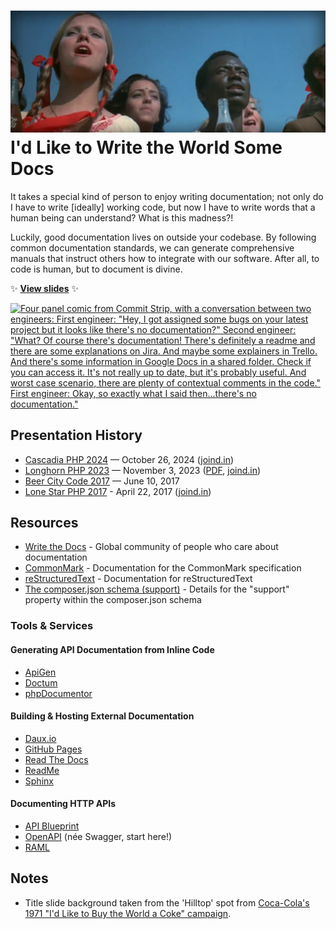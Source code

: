 # ![Still from the 1971 "I'd Like to Buy the World a Coke" advertising campaign](resources/banner.jpg) I'd Like to Write the World Some Docs

It takes a special kind of person to enjoy writing documentation; not only do I have to write [ideally] working code, but now I have to write words that a human being can understand? What is this madness?!

Luckily, good documentation lives on outside your codebase. By following common documentation standards, we can generate comprehensive manuals that instruct others how to integrate with our software. After all, to code is human, but to document is divine.

✨ **[View slides](https://stevegrunwell.github.io/write-some-docs)** ✨

[![Four panel comic from Commit Strip, with a conversation between two engineers: First engineer: "Hey, I got assigned some bugs on your latest project but it looks like there's no documentation?" Second engineer: "What? Of course there's documentation! There's definitely a readme and there are some explanations on Jira. And maybe some explainers in Trello. And there's some information in Google Docs in a shared folder. Check if you can access it. It's not really up to date, but it's probably useful. And worst case scenario, there are plenty of contextual comments in the code." First engineer: Okay, so exactly what I said then...there's no documentation."](resources/commit-strip.jpg)](https://www.commitstrip.com/en/2021/11/10/no-documentation/?)

## Presentation History

* [Cascadia PHP 2024](https://cascadiaphp.com) — October 26, 2024 ([joind.in](https://joind.in/talk/aded3))
* [Longhorn PHP 2023](https://longhornphp.com) — November 3, 2023 ([PDF](https://github.com/stevegrunwell/write-some-docs/releases/download/longhorn-php-2023/slides.pdf), [joind.in](https://joind.in/talk/a402b))
* [Beer City Code 2017](http://beercitycode.com/) — June 10, 2017
* [Lone Star PHP 2017](http://lonestarphp.com/) - April 22, 2017 ([joind.in](https://joind.in/talk/b68e9))

## Resources

* [Write the Docs](https://www.writethedocs.org) - Global community of people who care about documentation
* [CommonMark](https://commonmark.org/) - Documentation for the CommonMark specification
* [reStructuredText](https://www.sphinx-doc.org/en/master/usage/restructuredtext/basics.html) - Documentation for reStructuredText
* [The composer.json schema (support)](https://getcomposer.org/doc/04-schema.md#support) - Details for the "support" property within the composer.json schema

### Tools & Services

#### Generating API Documentation from Inline Code

* [ApiGen](https://github.com/ApiGen/ApiGen)
* [Doctum](https://github.com/code-lts/doctum)
* [phpDocumentor](https://www.phpdoc.org)

#### Building & Hosting External Documentation

* [Daux.io](https://daux.io/)
* [GitHub Pages](https://pages.github.com/)
* [Read The Docs](https://readthedocs.com)
* [ReadMe](http://readme.io/)
* [Sphinx](https://www.sphinx-doc.org/en/master/)

#### Documenting HTTP APIs

* [API Blueprint](https://apiblueprint.org/)
* [OpenAPI](https://www.openapis.org/) (née Swagger, start here!)
* [RAML](https://raml.org/)

## Notes

* Title slide background taken from the 'Hilltop' spot from [Coca-Cola's 1971 "I'd Like to Buy the World a Coke" campaign](https://en.wikipedia.org/wiki/I%27d_Like_to_Teach_the_World_to_Sing_(In_Perfect_Harmony)).
